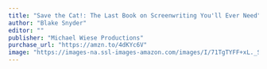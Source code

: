```yaml
---
title: "Save the Cat!: The Last Book on Screenwriting You'll Ever Need"
author: "Blake Snyder"
editor: ""
publisher: "Michael Wiese Productions"
purchase_url: "https://amzn.to/4dKYc6V"
image: "https://images-na.ssl-images-amazon.com/images/I/71TgTYFF+xL._SL75_.jpg"
---
```

